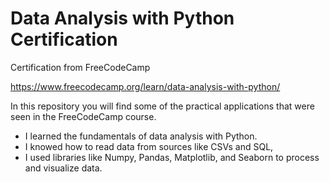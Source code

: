# Data Analysis with Python Certification

Certification from FreeCodeCamp

https://www.freecodecamp.org/learn/data-analysis-with-python/

In this repository you will find some of the practical applications that were seen in the FreeCodeCamp course.

- I learned the fundamentals of data analysis with Python.
- I knowed how to read data from sources like CSVs and SQL,
- I used libraries like Numpy, Pandas, Matplotlib, and Seaborn to process and visualize data.
